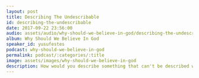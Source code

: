 ```yaml
---
layout: post
title: Describing The Undescribable
id: describing-the-undescribable
date: 2017-09-22 23:56:00
audio: assets/audio/why-should-we-believe-in-god/describing-the-undescribable.mp3
album: Why Should We Believe In God
speaker_id: yusufestes
podcast: why-should-we-believe-in-god
permalink: podcast/:categories/:title
image: assets/images/why-should-we-believe-in-god
description: How would you describe something that can't be described with human words?
---
```

